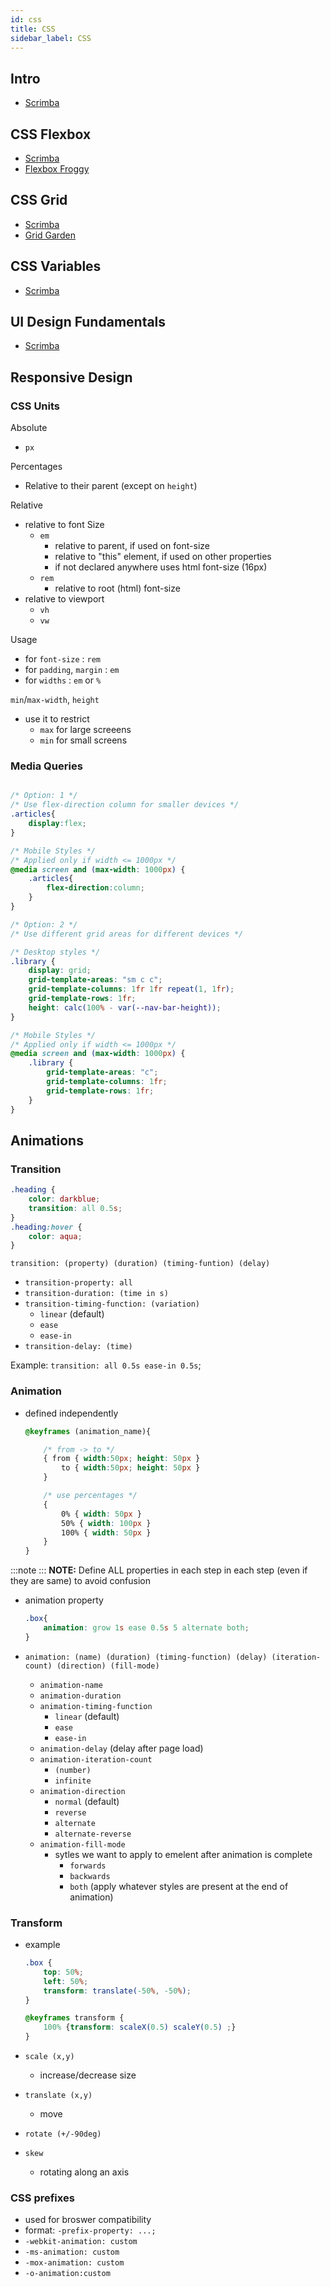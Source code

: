 ```yaml
---
id: css
title: CSS
sidebar_label: CSS
---
```


## Intro

- [Scrimba](https://scrimba.com/course/gintrotocss)

## CSS Flexbox

- [Scrimba](https://scrimba.com/course/gflexbox)
- [Flexbox Froggy](https://flexboxfroggy.com)

## CSS Grid

- [Scrimba](https://scrimba.com/course/gR8PTE)
- [Grid Garden](https://cssgridgarden.com/)

## CSS Variables

- [Scrimba](https://scrimba.com/course/gcssvariables)

## UI Design Fundamentals

- [Scrimba](https://scrimba.com/course/gdesign)

## Responsive Design

### CSS Units

Absolute

- `px`

Percentages

- Relative to their parent (except on `height`)

Relative

- relative to font Size
  - `em`
    - relative to parent, if used on font-size
    - relative to "this" element, if used on other properties
    - if not declared anywhere uses html font-size (16px)
  - `rem`
    - relative to root (html) font-size
- relative to viewport
  - `vh`
  - `vw`

Usage

- for `font-size` : `rem`
- for `padding`, `margin` : `em`
- for `widths` : `em` or `%`

`min`/`max-width`, `height`

- use it to restrict
  - `max` for large screeens
  - `min` for small screens

### Media Queries

```css title="library.css"

/* Option: 1 */
/* Use flex-direction column for smaller devices */
.articles{
    display:flex;
}

/* Mobile Styles */
/* Applied only if width <= 1000px */
@media screen and (max-width: 1000px) {
    .articles{
        flex-direction:column;
    }
}

/* Option: 2 */
/* Use different grid areas for different devices */

/* Desktop styles */
.library {
    display: grid;
    grid-template-areas: "sm c c";
    grid-template-columns: 1fr 1fr repeat(1, 1fr);
    grid-template-rows: 1fr;
    height: calc(100% - var(--nav-bar-height));
}

/* Mobile Styles */
/* Applied only if width <= 1000px */
@media screen and (max-width: 1000px) {
    .library {
        grid-template-areas: "c";
        grid-template-columns: 1fr;
        grid-template-rows: 1fr;
    }
}
```

## Animations

### Transition

```css
.heading {
    color: darkblue;
    transition: all 0.5s;
}
.heading:hover {
    color: aqua;
}
```

```transition: (property) (duration) (timing-funtion) (delay)```

- ```transition-property: all```
- ```transition-duration: (time in s)```
- ```transition-timing-function: (variation)```
  - ```linear``` (default)
  - ```ease```
  - ```ease-in```
- ```transition-delay: (time)```

Example: ```transition: all 0.5s ease-in 0.5s```;

### Animation

- defined independently

    ```css
    @keyframes (animation_name){

        /* from -> to */
        { from { width:50px; height: 50px }
            to { width:50px; height: 50px }
        }

        /* use percentages */
        {
            0% { width: 50px }
            50% { width: 100px }
            100% { width: 50px }
        }
    }
    ```

:::note
:::
**NOTE:** Define ALL properties in each step in each step (even if they are same) to avoid confusion

- animation property

    ```css
    .box{
        animation: grow 1s ease 0.5s 5 alternate both;
    }
    ```

- ```animation: (name) (duration) (timing-function) (delay) (iteration-count) (direction) (fill-mode)```
  - ```animation-name```
  - ```animation-duration```
  - ```animation-timing-function```
    - ```linear``` (default)
    - ```ease```
    - ```ease-in```
  - ```animation-delay``` (delay after page load)
  - ```animation-iteration-count```
    - ```(number)```
    - ```infinite```
  - ```animation-direction```
    - ```normal``` (default)
    - ```reverse```
    - ```alternate```
    - ```alternate-reverse```
  - ```animation-fill-mode```
    - sytles we want to apply to emelent after animation is complete
      - ```forwards```
      - ```backwards```
      - ```both``` (apply whatever styles are present at the end of animation)

### Transform

- example

    ```css
    .box {
        top: 50%;
        left: 50%;
        transform: translate(-50%, -50%);
    }

    @keyframes transform {
        100% {transform: scaleX(0.5) scaleY(0.5) ;}
    }
    ```

- ```scale (x,y)```
  - increase/decrease size
- ```translate (x,y)```
  - move
- ```rotate (+/-90deg)```
- ```skew```
  - rotating along an axis

### CSS prefixes

- used for broswer compatibility
- format: ```-prefix-property: ...;```
- ```-webkit-animation: custom```
- ```-ms-animation: custom```
- ```-mox-animation: custom```
- ```-o-animation:custom```
